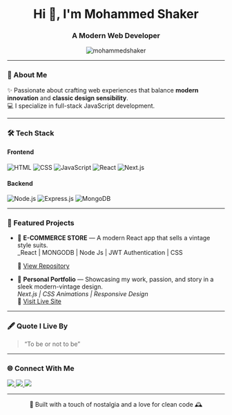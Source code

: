 <!-- 🌐 Mohammed Shaker | Modern × Vintage Web Developer -->

<h1 align="center">Hi 👋, I'm Mohammed Shaker</h1>
<h3 align="center">A Modern Web Developer </h3>

<p align="center">
  <img src="https://komarev.com/ghpvc/?username=mohammedshaker&label=Profile%20views&color=0e75b6&style=flat" alt="mohammedshaker" />
</p>

---

### 🧭 About Me

✨ Passionate about crafting web experiences that balance **modern innovation** and **classic design sensibility**.  
💻 I specialize in full-stack JavaScript development. 

---

### 🛠️ Tech Stack

#### Frontend
![HTML](https://img.shields.io/badge/HTML-E34F26?style=for-the-badge&logo=html&logoColor=white)
![CSS](https://img.shields.io/badge/CSS-1572B6?style=for-the-badge&logo=css&logoColor=white)
![JavaScript](https://img.shields.io/badge/JavaScript-F7DF1E?style=for-the-badge&logo=javascript&logoColor=black)
![React](https://img.shields.io/badge/React-20232A?style=for-the-badge&logo=react&logoColor=61DAFB)
![Next.js](https://img.shields.io/badge/Next.js-000000?style=for-the-badge&logo=nextdotjs&logoColor=white)

#### Backend
![Node.js](https://img.shields.io/badge/Node.js-43853D?style=for-the-badge&logo=node-dot-js&logoColor=white)
![Express.js](https://img.shields.io/badge/Express.js-404D59?style=for-the-badge)
![MongoDB](https://img.shields.io/badge/MongoDB-4EA94B?style=for-the-badge&logo=mongodb&logoColor=white)

---

### 🚀 Featured Projects

- 💼 **E-COMMERCE STORE** — A modern React app that sells a vintage style suits.  
  _React | MONGODB | Node Js | JWT Authentication | CSS
  
  🔗 [View Repository](#)

- 🧭 **Personal Portfolio** — Showcasing my work, passion, and story in a sleek modern-vintage design.  
  _Next.js | CSS Animations | Responsive Design_  
  🔗 [Visit Live Site](#https://github.com/drmohammedshaker/portofolio-backend.git)

---

### 🖋️ Quote I Live By

> “To be or not to be”

---

### 🌐 Connect With Me

<p align="left">
<a href="https://www.linkedin.com/in/mohammed-shaker-43755b326/" , target="_blank">
  <img src="https://img.shields.io/badge/LinkedIn-0077B5?style=for-the-badge&logo=linkedin&logoColor=white"/>
</a>
<a href="https://mohammedshaker.dev" target="_blank">
  <img src="https://img.shields.io/badge/Portfolio-000000?style=for-the-badge&logo=vercel&logoColor=white"/>
</a>
<a href="mailto:mohammedshaker@example.com">
  <img src="https://img.shields.io/badge/Email-D14836?style=for-the-badge&logo=gmail&logoColor=white"/>
</a>
</p>

---

<p align="center">🎨 Built with a touch of nostalgia and a love for clean code 🕰️</p>
